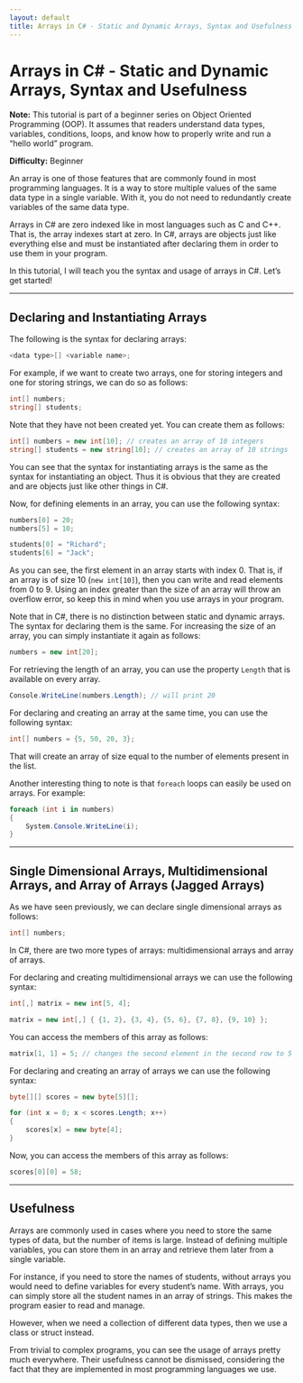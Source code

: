 ```yaml
---
layout: default
title: Arrays in C# - Static and Dynamic Arrays, Syntax and Usefulness
---
```


# Arrays in C# - Static and Dynamic Arrays, Syntax and Usefulness

**Note:** This tutorial is part of a beginner series on Object Oriented Programming (OOP). It assumes that readers understand data types, variables, conditions, loops, and know how to properly write and run a “hello world” program.

**Difficulty:** Beginner

An array is one of those features that are commonly found in most programming languages. It is a way to store multiple values of the same data type in a single variable. With it, you do not need to redundantly create variables of the same data type.

Arrays in C# are zero indexed like in most languages such as C and C++. That is, the array indexes start at zero. In C#, arrays are objects just like everything else and must be instantiated after declaring them in order to use them in your program.

In this tutorial, I will teach you the syntax and usage of arrays in C#. Let’s get started!

---

## Declaring and Instantiating Arrays

The following is the syntax for declaring arrays:

```csharp
<data type>[] <variable name>;
```

For example, if we want to create two arrays, one for storing integers and one for storing strings, we can do so as follows:

```csharp
int[] numbers;
string[] students;
```

Note that they have not been created yet. You can create them as follows:

```csharp
int[] numbers = new int[10]; // creates an array of 10 integers
string[] students = new string[10]; // creates an array of 10 strings
```

You can see that the syntax for instantiating arrays is the same as the syntax for instantiating an object. Thus it is obvious that they are created and are objects just like other things in C#.

Now, for defining elements in an array, you can use the following syntax:

```csharp
numbers[0] = 20;
numbers[5] = 10;

students[0] = "Richard";
students[6] = "Jack";
```

As you can see, the first element in an array starts with index 0. That is, if an array is of size 10 (`new int[10]`), then you can write and read elements from 0 to 9. Using an index greater than the size of an array will throw an overflow error, so keep this in mind when you use arrays in your program.

Note that in C#, there is no distinction between static and dynamic arrays. The syntax for declaring them is the same. For increasing the size of an array, you can simply instantiate it again as follows:

```csharp
numbers = new int[20];
```

For retrieving the length of an array, you can use the property `Length` that is available on every array.

```csharp
Console.WriteLine(numbers.Length); // will print 20
```

For declaring and creating an array at the same time, you can use the following syntax:

```csharp
int[] numbers = {5, 50, 20, 3};
```

That will create an array of size equal to the number of elements present in the list.

Another interesting thing to note is that `foreach` loops can easily be used on arrays. For example:

```csharp
foreach (int i in numbers)
{
    System.Console.WriteLine(i);
}
```

---

## Single Dimensional Arrays, Multidimensional Arrays, and Array of Arrays (Jagged Arrays)

As we have seen previously, we can declare single dimensional arrays as follows:

```csharp
int[] numbers;
```

In C#, there are two more types of arrays: multidimensional arrays and array of arrays.

For declaring and creating multidimensional arrays we can use the following syntax:

```csharp
int[,] matrix = new int[5, 4];

matrix = new int[,] { {1, 2}, {3, 4}, {5, 6}, {7, 8}, {9, 10} };
```

You can access the members of this array as follows:

```csharp
matrix[1, 1] = 5; // changes the second element in the second row to 5
```

For declaring and creating an array of arrays we can use the following syntax:

```csharp
byte[][] scores = new byte[5][];

for (int x = 0; x < scores.Length; x++)
{
    scores[x] = new byte[4];
}
```

Now, you can access the members of this array as follows:

```csharp
scores[0][0] = 58;
```

---

## Usefulness

Arrays are commonly used in cases where you need to store the same types of data, but the number of items is large. Instead of defining multiple variables, you can store them in an array and retrieve them later from a single variable.

For instance, if you need to store the names of students, without arrays you would need to define variables for every student’s name. With arrays, you can simply store all the student names in an array of strings. This makes the program easier to read and manage.

However, when we need a collection of different data types, then we use a class or struct instead.

From trivial to complex programs, you can see the usage of arrays pretty much everywhere. Their usefulness cannot be dismissed, considering the fact that they are implemented in most programming languages we use.
